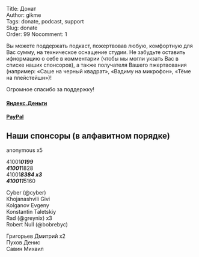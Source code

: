 Title: Донат  
Author: gikme  
Tags: donate, podcast, support  
Slug: donate  
Order: 99
Nocomment: 1

Вы можете поддержать подкаст, пожертвовав любую, комфортную для Вас сумму, на техническое оснащение студии. Не забудьте оставить ифнормацию о себе в комментарии (чтобы мы могли укзать Вас в списке наших спонсоров), а также получателя Вашего пжертвования (например: «Саше на черный квадрат», «Вадиму на микрофон», «Тёме на плейстейшн»)!

Огромное спасибо за поддержку!

#### [Яндекс.Деньги](http://yasobe.ru/na/gikme)

#### [PayPal](https://paypal.me/gikme/300)

## Наши спонсоры (в алфавитном порядке)
anonymous x5

41001***0199  
41001***1828  
41001***8384 х3  
410011***5160  

Cyber (@cyber)  
Khojanashvili Givi  
Kolganov Evgeny  
Konstantin Taletskiy  
Rad (@greynix) х3  
Robert Null (@bobrebyc)  

Григорьев Дмитрий х2  
Пухов Денис  
Савин Михаил  
